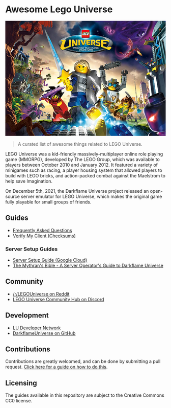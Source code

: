 # Awesome Lego Universe

![](images/splash-art.jpg)

> A curated list of awesome things related to LEGO Universe.

LEGO Universe was a kid-friendly massively-multiplayer online role playing game (MMORPG), developed by The LEGO Group, which was available to players between October 2010 and January 2012. It featured a variety of minigames such as racing, a player housing system that allowed players to build with LEGO bricks, and action-packed combat against the Maelstrom to help save Imagination.

On December 5th, 2021, the Darkflame Universe project released an open-source server emulator for LEGO Universe, which makes the original game fully playable for small groups of friends.

## Guides

* [Frequently Asked Questions](frequently-asked-questions.md)
* [Verify My Client (Checksums)](verify-my-client.md)

### Server Setup Guides

* [Server Setup Guide (Google Cloud)](google-cloud-setup.md)
* [The Mythran's Bible - A Server Operator's Guide to Darkflame Universe](mythrans-bible.md)

## Community

* [/r/LEGOUniverse on Reddit](https://old.reddit.com/r/legouniverse/)
* [LEGO Universe Community Hub on Discord](https://discord.com/invite/tWTAa7f)

## Development

* [LU Developer Network](https://lu-dev.net/)
* [DarkflameUniverse on GitHub](https://github.com/DarkflameUniverse)

## Contributions

Contributions are greatly welcomed, and can be done by submitting a pull request. [Click here for a guide on how to do this](https://docs.github.com/en/repositories/working-with-files/managing-files/editing-files#editing-files-in-another-users-repository).

## Licensing

The guides available in this repository are subject to the Creative Commons CC0 license.
